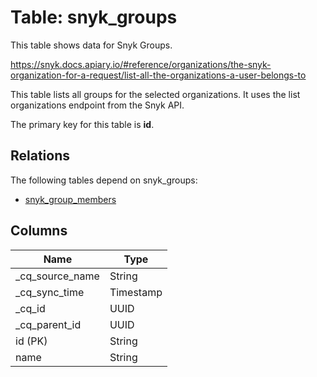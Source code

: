 # Table: snyk_groups

This table shows data for Snyk Groups.

https://snyk.docs.apiary.io/#reference/organizations/the-snyk-organization-for-a-request/list-all-the-organizations-a-user-belongs-to

	
This table lists all groups for the selected organizations. It uses the list organizations endpoint from the Snyk API.

The primary key for this table is **id**.

## Relations

The following tables depend on snyk_groups:
  - [snyk_group_members](snyk_group_members)

## Columns

| Name          | Type          |
| ------------- | ------------- |
|_cq_source_name|String|
|_cq_sync_time|Timestamp|
|_cq_id|UUID|
|_cq_parent_id|UUID|
|id (PK)|String|
|name|String|